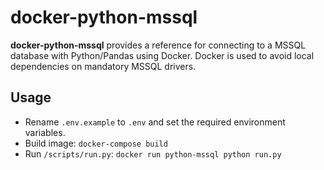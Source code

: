 # docker-python-mssql
__docker-python-mssql__ provides a reference for connecting to a MSSQL database with Python/Pandas using Docker. Docker is used to avoid local dependencies on mandatory MSSQL drivers.

## Usage
* Rename `.env.example` to `.env` and set the required environment variables.
* Build image: ```docker-compose build```
* Run `/scripts/run.py`: ```docker run python-mssql python run.py```
